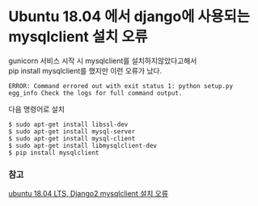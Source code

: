 # Ubuntu 18.04 에서 django에 사용되는 mysqlclient 설치 오류
gunicorn 서비스 시작 시 mysqlclient를 설치하지않았다고해서  
pip install mysqlclient를 했지만 이런 오류가 났다.  
```
ERROR: Command errored out with exit status 1: python setup.py egg_info Check the logs for full command output.
```
다음 명령어로 설치
```
$ sudo apt-get install libssl-dev
$ sudo apt-get install mysql-server
$ sudo apt-get install mysql-client
$ sudo apt-get install libmysqlclient-dev
$ pip install mysqlclient
```
### 참고
[ubuntu 18.04 LTS, Django2 mysqlclient 설치 오류](https://blog.boxcorea.com/wp/archives/2702)